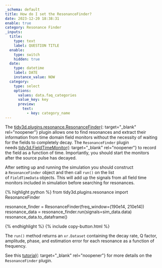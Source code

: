 ```yaml
---
_schema: default
title: How do I set the ResonanceFinder?
date: 2023-12-20 18:38:31
enable: true
category: Resonance Finder
_inputs:
  title:
    type: text
    label: QUESTION TITLE
  enable:
    type: switch
    hidden: true
  date:
    type: datetime
    label: DATE
    instance_value: NOW
  category:
    type: select
    options:
      values: data.faq_categories
      value_key: key
      preview:
        text:
          - key: category_name
---
```

The&nbsp;[tidy3d.plugins.resonance.ResonanceFinder](https://docs.flexcompute.com/projects/tidy3d/en/latest/_autosummary/tidy3d.plugins.resonance.ResonanceFinder.html#tidy3d.plugins.resonance.ResonanceFinder.html){: target="_blank" rel="noopener"}&nbsp;plugin allows one to find resonances and extract their information from time domain field monitors without the necessity of waiting for the fields to completely decay. The&nbsp;`ResonanceFinder`&nbsp;plugin needs&nbsp;[tidy3d.FieldTimeMonitor](https://docs.flexcompute.com/projects/tidy3d/en/latest/_autosummary/tidy3d.FieldTimeMonitor.html){: target="_blank" rel="noopener"}&nbsp;to record the field as a function of time. Importantly, you should start the monitors after the source pulse has decayed.

After setting up and running the simulation you should construct a&nbsp;`ResonanceFinder`&nbsp;object and then call&nbsp;`run()`&nbsp;on the list of&nbsp;`FieldTimeData`&nbsp;objects. This will add up the signals from all field time monitors included in simulation before searching for resonances.

<div markdown class="code-snippet">{% highlight python %}
from tidy3d.plugins.resonance import ResonanceFinder

resonance_finder = ResonanceFinder(freq_window=(190e14, 210e14))
resonance_data = resonance_finder.run(signals=sim_data.data)
resonance_data.to_dataframe()

{% endhighlight %}
{% include copy-button.html %}</div>



The&nbsp;`run()`&nbsp;method returns an&nbsp;`xr.Dataset`&nbsp;containing the decay rate, Q factor, amplitude, phase, and estimation error for each resonance as a function of frequency.

See this [tutorial](https://www.flexcompute.com/tidy3d/examples/notebooks/ResonanceFinder/){: target="_blank" rel="noopener"} for more details on the `ResonanceFinder`&nbsp;plugin.